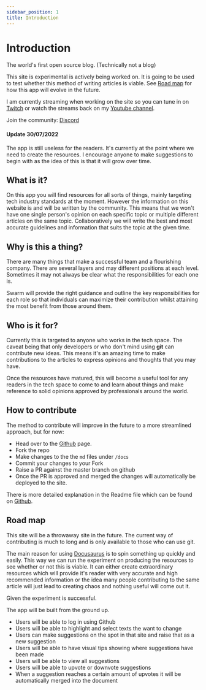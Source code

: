 ```yaml
---
sidebar_position: 1
title: Introduction
---
```


# Introduction

The world's first open source blog. (Technically not a blog)

This site is experimental is actively being worked on. It is going to be used to test whether this method of writing articles is viable. See [Road map](#road-map) for how this app will evolve in the future.

I am currently streaming when working on the site so you can tune in on [Twitch](https://www.twitch.tv/ridhwanio) or watch the streams back on my [Youtube channel](https://www.youtube.com/watch?v=pjo7yp0_3p4).

Join the community: [Discord](https://discord.gg/Gk4nmH5A)

#### Update 30/07/2022

The app is still useless for the readers. It's currently at the point where we need to create the resources. I encourage anyone to make suggestions to begin with as the idea of this is that it will grow over time.

## What is it?

On this app you will find resources for all sorts of things, mainly targeting tech industry standards at the moment. However the information on this website is and will be written by the community. This means that we won't have one single person's opinion on each specific topic or multiple different articles on the same topic. Collaboratively we will write the best and most accurate guidelines and information that suits the topic at the given time.

## Why is this a thing?

There are many things that make a successful team and a flourishing company. There are several layers and may different positions at each level. Sometimes it may not always be clear what the responsibilities for each one is.

Swarm will provide the right guidance and outline the key responsibilities for each role so that individuals can maximize their contribution whilst attaining the most benefit from those around them.

## Who is it for?

Currently this is targeted to anyone who works in the tech space. The caveat being that only developers or who don't mind using **git** can contribute new ideas. This means it's an amazing time to make contributions to the articles to express opinions and thoughts that you may have.

Once the resources have matured, this will become a useful tool for any readers in the tech space to come to and learn about things and make reference to solid opinions approved by professionals around the world.

## How to contribute

The method to contribute will improve in the future to a more streamlined approach, but for now:

- Head over to the [Github](https://github.com/RidhwanDev/Swarm/) page.
- Fork the repo
- Make changes to the the `md` files under `/docs`
- Commit your changes to your Fork
- Raise a PR against the master branch on github
- Once the PR is approved and merged the changes will automatically be deployed to the site.

There is more detailed explanation in the Readme file which can be found on [Github](https://github.com/RidhwanDev/Swarm/).

## Road map

This site will be a throwaway site in the future. The current way of contributing is much to long and is only available to those who can use git.

The main reason for using [Docusaurus](https://docusaurus.io/) is to spin something up quickly and easily. This way we can run the experiment on producing the resources to see whether or not this is viable. It can either create extraordinary resources which will provide it's reader with very accurate and high recommended information or the idea many people contributing to the same article will just lead to creating chaos and nothing useful will come out it.

Given the experiment is successful.

The app will be built from the ground up.

- Users will be able to log in using Github
- Users will be able to highlight and select texts the want to change
- Users can make suggestions on the spot in that site and raise that as a new suggestion
- Users will be able to have visual tips showing where suggestions have been made
- Users will be able to view all suggestions
- Users will be able to upvote or downvote suggestions
- When a suggestion reaches a certain amount of upvotes it will be automatically merged into the document
